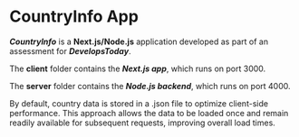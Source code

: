 # CountryInfo App

***CountryInfo*** is a **Next.js/Node.js** application developed as part of an assessment for ***DevelopsToday***.

The **client** folder contains the ***Next.js app***, which runs on port 3000.

The **server** folder contains the ***Node.js backend***, which runs on port 4000.

By default, country data is stored in a .json file to optimize client-side performance. This approach allows the data to be loaded once and remain readily available for subsequent requests, improving overall load times.